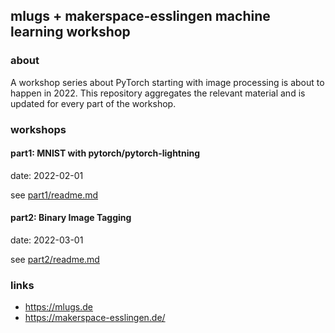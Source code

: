 ## mlugs + makerspace-esslingen machine learning workshop

### about

A workshop series about PyTorch starting with image processing is about to happen in 2022.
This repository aggregates the relevant material and is updated for every part of the workshop.


### workshops

#### part1: MNIST with pytorch/pytorch-lightning

date: 2022-02-01

see [part1/readme.md](part1/readme.md)


#### part2: Binary Image Tagging

date: 2022-03-01

see [part2/readme.md](part2/readme.md)


### links

- https://mlugs.de
- https://makerspace-esslingen.de/
